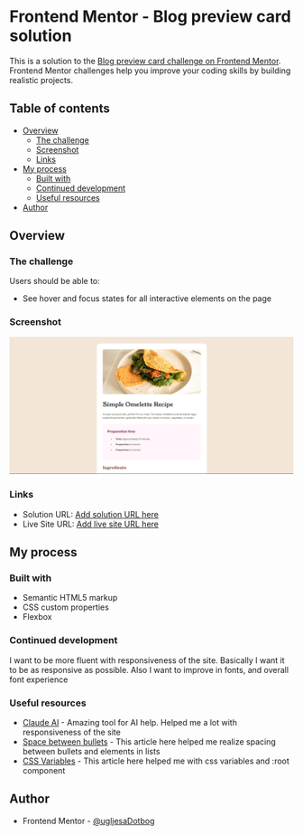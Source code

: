 # Frontend Mentor - Blog preview card solution

This is a solution to the [Blog preview card challenge on Frontend Mentor](https://www.frontendmentor.io/challenges/blog-preview-card-ckPaj01IcS). Frontend Mentor challenges help you improve your coding skills by building realistic projects.

## Table of contents

- [Overview](#overview)
  - [The challenge](#the-challenge)
  - [Screenshot](#screenshot)
  - [Links](#links)
- [My process](#my-process)
  - [Built with](#built-with)
  - [Continued development](#continued-development)
  - [Useful resources](#useful-resources)
- [Author](#author)

## Overview

### The challenge

Users should be able to:

- See hover and focus states for all interactive elements on the page

### Screenshot

![](./assets/images/screenshot-final.png)

### Links

- Solution URL: [Add solution URL here](https://your-solution-url.com)
- Live Site URL: [Add live site URL here](https://your-live-site-url.com)

## My process

### Built with

- Semantic HTML5 markup
- CSS custom properties
- Flexbox

### Continued development

I want to be more fluent with responsiveness of the site. Basically I want it to be as responsive as possible. Also I want to improve in fonts, and overall font experience

### Useful resources

- [Claude AI](https://claude.ai/) - Amazing tool for AI help. Helped me a lot with responsiveness of the site
- [Space between bullets](https://stackoverflow.com/questions/4373046/css-control-space-between-bullet-and-li) - This article here helped me realize spacing between bullets and elements in lists
- [CSS Variables](https://www.w3schools.com/css/css3_variables.asp) - This article here helped me with css variables and :root component


## Author

- Frontend Mentor - [@ugljesaDotbog](https://www.frontendmentor.io/profile/ugljesaDotbog)

